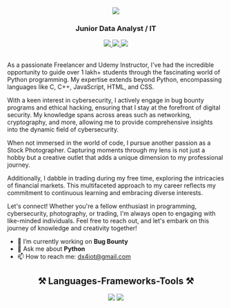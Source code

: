 <h1 align="center">
    <img src="https://github.com/dx4iot/dx4iot/blob/main/cover%20image.png" />
</h1>
<h3 align="center">Junior Data Analyst / IT</h3>

<div align="center"> 
  <a href="miahsaydul@gmail.com" target="_blank">
    <img src="https://img.shields.io/badge/Gmail-D14836?style=for-the-badge&logo=gmail&logoColor=white" target="_blank" />
  </a> 
  <a href="www.linkedin.com/in/saydul-m" target="_blank">
    <img src="https://img.shields.io/badge/LinkedIn-0077B5?style=for-the-badge&logo=linkedin&logoColor=white" target="_blank" />
  </a>
  <a href="https://public.tableau.com/app/profile/craig.payne/viz/ThewealthofnationsbySaydulMiah/Dashboard1#1" target="_blank">
    <img src="https://img.shields.io/badge/Tableau-E97627?style=for-the-badge&logo=Tableau&logoColor=white" target="_blank" />
  </a>
</div>

<br> 

As a passionate Freelancer and Udemy Instructor, I've had the incredible opportunity to guide over 1 lakh+ students through the fascinating world of Python programming. My expertise extends beyond Python, encompassing languages like C, C++, JavaScript, HTML, and CSS.

With a keen interest in cybersecurity, I actively engage in bug bounty programs and ethical hacking, ensuring that I stay at the forefront of digital security. My knowledge spans across areas such as networking, cryptography, and more, allowing me to provide comprehensive insights into the dynamic field of cybersecurity.

When not immersed in the world of code, I pursue another passion as a Stock Photographer. Capturing moments through my lens is not just a hobby but a creative outlet that adds a unique dimension to my professional journey.

Additionally, I dabble in trading during my free time, exploring the intricacies of financial markets. This multifaceted approach to my career reflects my commitment to continuous learning and embracing diverse interests.

Let's connect! Whether you're a fellow enthusiast in programming, cybersecurity, photography, or trading, I'm always open to engaging with like-minded individuals. Feel free to reach out, and let's embark on this journey of knowledge and creativity together!

- 🔭 I’m currently working on **Bug Bounty**
- 💬 Ask me about **Python**
- 📫 How to reach me: dx4iot@gmail.com

<h2 align="center">⚒️ Languages-Frameworks-Tools ⚒️</h2>
<div align="center">
    <img src="https://skillicons.dev/icons?i=vscode,github" />
    <img src="https://skillicons.dev/icons?i=python,c,cpp,html,css," /><br>
</div>

<br/>

